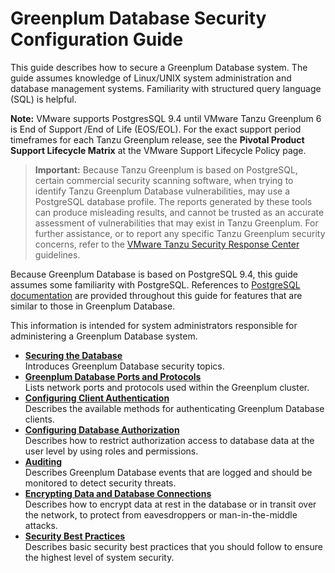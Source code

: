 # Greenplum Database Security Configuration Guide 

This guide describes how to secure a Greenplum Database system. The guide assumes knowledge of Linux/UNIX system administration and database management systems. Familiarity with structured query language \(SQL\) is helpful.

<p class="note"><strong>Note:</strong> VMware supports PostgresSQL 9.4 until VMware Tanzu Greenplum 6 is End of Support /End of Life (EOS/EOL). For the exact support period timeframes for each Tanzu Greenplum release, see the <b>Pivotal Product Support Lifecycle Matrix</b> at the <xref href="https://tanzu.vmware.com/support/lifecycle_policy" format="html" scope="external">VMware Support Lifecycle Policy</xref> page.</p>

> **Important:** Because Tanzu Greenplum is based on PostgreSQL, certain commercial security scanning software, when trying to identify Tanzu Greenplum Database vulnerabilities, may use a PostgreSQL database profile. The reports generated by these tools can produce misleading results, and cannot be trusted as an accurate assessment of vulnerabilities that may exist in Tanzu Greenplum. 
> For further assistance, or to report any specific Tanzu Greenplum security concerns, refer to the [VMware Tanzu Security Response Center](https://tanzu.vmware.com/security) guidelines.

Because Greenplum Database is based on PostgreSQL 9.4, this guide assumes some familiarity with PostgreSQL. References to [PostgreSQL documentation](https://www.postgresql.org/docs/9.4/index.html) are provided throughout this guide for features that are similar to those in Greenplum Database.

This information is intended for system administrators responsible for administering a Greenplum Database system.

-   **[Securing the Database](../topics/SecuringGPDB.html)**  
Introduces Greenplum Database security topics.
-   **[Greenplum Database Ports and Protocols](../topics/ports_and_protocols.html)**  
Lists network ports and protocols used within the Greenplum cluster.
-   **[Configuring Client Authentication](../topics/Authenticate.html)**  
Describes the available methods for authenticating Greenplum Database clients.
-   **[Configuring Database Authorization](../topics/Authorization.html)**  
Describes how to restrict authorization access to database data at the user level by using roles and permissions.
-   **[Auditing](../topics/Auditing.html)**  
Describes Greenplum Database events that are logged and should be monitored to detect security threats.
-   **[Encrypting Data and Database Connections](../topics/Encryption.html)**  
Describes how to encrypt data at rest in the database or in transit over the network, to protect from eavesdroppers or man-in-the-middle attacks.
-   **[Security Best Practices](../topics/BestPractices.html)**  
Describes basic security best practices that you should follow to ensure the highest level of system security. 

